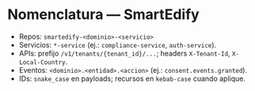 # Nomenclatura — SmartEdify

- Repos: `smartedify-<dominio>-<servicio>`
- Servicios: `*-service` (ej.: `compliance-service`, `auth-service`).
- APIs: prefijo `/v1/tenants/{tenant_id}/...`; headers `X-Tenant-Id`, `X-Local-Country`.
- Eventos: `<dominio>.<entidad>.<accion>` (ej.: `consent.events.granted`).
- IDs: `snake_case` en payloads; recursos en `kebab-case` cuando aplique.

